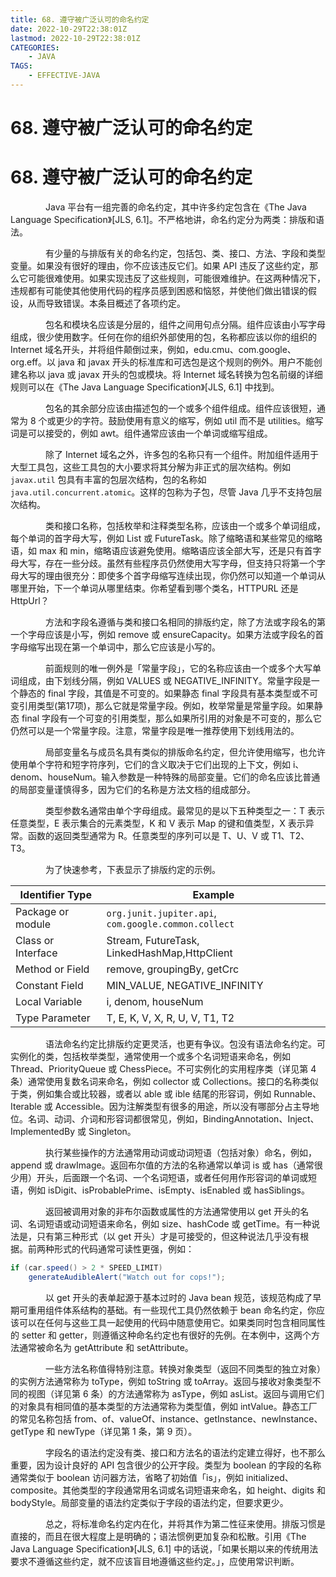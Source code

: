 ```yaml
---
title: 68. 遵守被广泛认可的命名约定
date: 2022-10-29T22:38:01Z
lastmod: 2022-10-29T22:38:01Z
CATEGORIES:
    - JAVA
TAGS:
    - EFFECTIVE-JAVA
---
```

# 68. 遵守被广泛认可的命名约定

# 68. 遵守被广泛认可的命名约定

　　　　Java 平台有一组完善的命名约定，其中许多约定包含在《The Java Language Specification》[JLS, 6.1]。不严格地讲，命名约定分为两类：排版和语法。

　　　　有少量的与排版有关的命名约定，包括包、类、接口、方法、字段和类型变量。如果没有很好的理由，你不应该违反它们。如果 API 违反了这些约定，那么它可能很难使用。如果实现违反了这些规则，可能很难维护。在这两种情况下，违规都有可能使其他使用代码的程序员感到困惑和恼怒，并使他们做出错误的假设，从而导致错误。本条目概述了各项约定。

　　　　包名和模块名应该是分层的，组件之间用句点分隔。组件应该由小写字母组成，很少使用数字。任何在你的组织外部使用的包，名称都应该以你的组织的 Internet 域名开头，并将组件颠倒过来，例如，edu.cmu、com.google、org.eff。以 java 和 javax 开头的标准库和可选包是这个规则的例外。用户不能创建名称以 java 或 javax 开头的包或模块。将 Internet 域名转换为包名前缀的详细规则可以在《The Java Language Specification》[JLS, 6.1] 中找到。

　　　　包名的其余部分应该由描述包的一个或多个组件组成。组件应该很短，通常为 8 个或更少的字符。鼓励使用有意义的缩写，例如 util 而不是 utilities。缩写词是可以接受的，例如 awt。组件通常应该由一个单词或缩写组成。

　　　　除了 Internet 域名之外，许多包的名称只有一个组件。附加组件适用于大型工具包，这些工具包的大小要求将其分解为非正式的层次结构。例如 `javax.util` 包具有丰富的包层次结构，包的名称如 `java.util.concurrent.atomic`。这样的包称为子包，尽管 Java 几乎不支持包层次结构。

　　　　类和接口名称，包括枚举和注释类型名称，应该由一个或多个单词组成，每个单词的首字母大写，例如 List 或 FutureTask。除了缩略语和某些常见的缩略语，如 max 和 min，缩略语应该避免使用。缩略语应该全部大写，还是只有首字母大写，存在一些分歧。虽然有些程序员仍然使用大写字母，但支持只将第一个字母大写的理由很充分：即使多个首字母缩写连续出现，你仍然可以知道一个单词从哪里开始，下一个单词从哪里结束。你希望看到哪个类名，HTTPURL 还是 HttpUrl？

　　　　方法和字段名遵循与类和接口名相同的排版约定，除了方法或字段名的第一个字母应该是小写，例如 remove 或 ensureCapacity。如果方法或字段名的首字母缩写出现在第一个单词中，那么它应该是小写的。

　　　　前面规则的唯一例外是「常量字段」，它的名称应该由一个或多个大写单词组成，由下划线分隔，例如 VALUES 或 NEGATIVE_INFINITY。常量字段是一个静态的 final 字段，其值是不可变的。如果静态 final 字段具有基本类型或不可变引用类型(第17项)，那么它就是常量字段。例如，枚举常量是常量字段。如果静态 final 字段有一个可变的引用类型，那么如果所引用的对象是不可变的，那么它仍然可以是一个常量字段。注意，常量字段是唯一推荐使用下划线用法的。

　　　　局部变量名与成员名具有类似的排版命名约定，但允许使用缩写，也允许使用单个字符和短字符序列，它们的含义取决于它们出现的上下文，例如 i、denom、houseNum。输入参数是一种特殊的局部变量。它们的命名应该比普通的局部变量谨慎得多，因为它们的名称是方法文档的组成部分。

　　　　类型参数名通常由单个字母组成。最常见的是以下五种类型之一：T 表示任意类型，E 表示集合的元素类型，K 和 V 表示 Map 的键和值类型，X 表示异常。函数的返回类型通常为 R。任意类型的序列可以是 T、U、V 或 T1、T2、T3。

　　　　为了快速参考，下表显示了排版约定的示例。

|Identifier Type|Example|
| ------------------| --------------------------------------------|
|Package or module|`org.junit.jupiter.api`, `com.google.common.collect`|
|Class or Interface|Stream, FutureTask, LinkedHashMap,HttpClient|
|Method or Field|remove, groupingBy, getCrc|
|Constant Field|MIN_VALUE, NEGATIVE_INFINITY|
|Local Variable|i, denom, houseNum|
|Type Parameter|T, E, K, V, X, R, U, V, T1, T2|

　　　　语法命名约定比排版约定更灵活，也更有争议。包没有语法命名约定。可实例化的类，包括枚举类型，通常使用一个或多个名词短语来命名，例如 Thread、PriorityQueue 或 ChessPiece。不可实例化的实用程序类（详见第 4 条）通常使用复数名词来命名，例如 collector 或 Collections。接口的名称类似于类，例如集合或比较器，或者以 able 或 ible 结尾的形容词，例如 Runnable、Iterable 或 Accessible。因为注解类型有很多的用途，所以没有哪部分占主导地位。名词、动词、介词和形容词都很常见，例如，BindingAnnotation、Inject、ImplementedBy 或 Singleton。

　　　　执行某些操作的方法通常用动词或动词短语（包括对象）命名，例如，append 或 drawImage。返回布尔值的方法的名称通常以单词 is 或 has（通常很少用）开头，后面跟一个名词、一个名词短语，或者任何用作形容词的单词或短语，例如 isDigit、isProbablePrime、isEmpty、isEnabled 或 hasSiblings。

　　　　返回被调用对象的非布尔函数或属性的方法通常使用以 get 开头的名词、名词短语或动词短语来命名，例如 size、hashCode 或 getTime。有一种说法是，只有第三种形式（以 get 开头）才是可接受的，但这种说法几乎没有根据。前两种形式的代码通常可读性更强，例如：

```java
if (car.speed() > 2 * SPEED_LIMIT)
    generateAudibleAlert("Watch out for cops!");
```

　　　　以 get 开头的表单起源于基本过时的 Java bean 规范，该规范构成了早期可重用组件体系结构的基础。有一些现代工具仍然依赖于 bean 命名约定，你应该可以在任何与这些工具一起使用的代码中随意使用它。如果类同时包含相同属性的 setter 和 getter，则遵循这种命名约定也有很好的先例。在本例中，这两个方法通常被命名为 getAttribute 和 setAttribute。

　　　　一些方法名称值得特别注意。转换对象类型（返回不同类型的独立对象）的实例方法通常称为 toType，例如 toString 或 toArray。返回与接收对象类型不同的视图（详见第 6 条）的方法通常称为 asType，例如 asList。返回与调用它们的对象具有相同值的基本类型的方法通常称为类型值，例如 intValue。静态工厂的常见名称包括 from、of、valueOf、instance、getInstance、newInstance、getType 和 newType（详见第 1 条，第 9 页）。

　　　　字段名的语法约定没有类、接口和方法名的语法约定建立得好，也不那么重要，因为设计良好的 API 包含很少的公开字段。类型为 boolean 的字段的名称通常类似于 boolean 访问器方法，省略了初始值「is」，例如 initialized、composite。其他类型的字段通常用名词或名词短语来命名，如 height、digits 和 bodyStyle。局部变量的语法约定类似于字段的语法约定，但要求更少。

　　　　总之，将标准命名约定内在化，并将其作为第二性征来使用。排版习惯是直接的，而且在很大程度上是明确的；语法惯例更加复杂和松散。引用《The Java Language Specification》[JLS, 6.1] 中的话说，「如果长期以来的传统用法要求不遵循这些约定，就不应该盲目地遵循这些约定。」，应使用常识判断。
